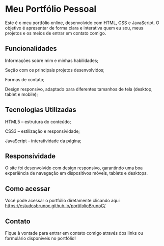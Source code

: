 # Meu Portfólio Pessoal
Este é o meu portfólio online, desenvolvido com HTML, CSS e JavaScript. O objetivo é apresentar de forma clara e interativa quem eu sou, meus projetos e os meios de entrar em contato comigo.

## Funcionalidades
Informações sobre mim e minhas habilidades;

Seção com os principais projetos desenvolvidos;

Formas de contato;

Design responsivo, adaptado para diferentes tamanhos de tela (desktop, tablet e mobile);

## Tecnologias Utilizadas
HTML5 – estrutura do conteúdo;

CSS3 – estilização e responsividade;

JavaScript – interatividade da página;

## Responsividade
O site foi desenvolvido com design responsivo, garantindo uma boa experiência de navegação em dispositivos móveis, tablets e desktops.

## Como acessar
Você pode acessar o portfólio diretamente clicando aqui https://estudosbrunoc.github.io/portifolioBrunoC/

## Contato
Fique à vontade para entrar em contato comigo através dos links ou formulário disponíveis no portfólio!

